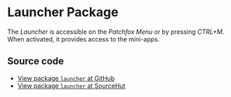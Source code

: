 # Launcher Package

The _Launcher_ is accessible on the _Patchfox Menu_ or by pressing _CTRL+M_. When activated, it provides access to the mini-apps.

## Source code
* [View package `launcher` at GitHub](https://github.com/soapdog/patchfox/blob/master/ui/packages/launcher) 
* [View package `launcher` at SourceHut](https://git.sr.ht/~soapdog/patchfox/tree/master/item/ui/packages/launcher)
